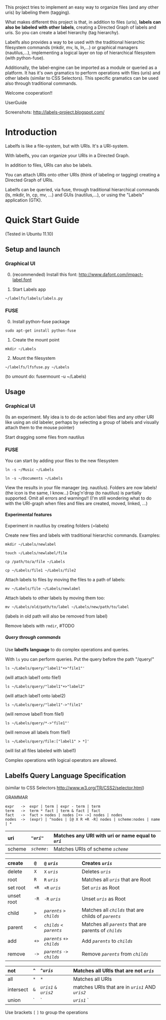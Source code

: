 This project tries to implement an easy way to organize files (and any other uris) by labeling them (tagging).

What makes different this project is that, in addition to files (uris), **labels** **can** **also** **be** **labeled** **with** **other** **labels**, creating a Directed Graph of labels and uris. So you can create a label hierarchy (tag hierarchy).

Labelfs also provides a way to be used with the traditional hierarchic filesystem commands  (mkdir, mv, ls, ln,...) or graphical managers (nautilus,...), implementing a logical layer on top of hierarchical filesystem (with python-fuse).

Additionally, the label-engine can be imported as a module or queried as a platform. It has it's own gramatics to perform operations with files (uris) and other labels (similar to CSS Selectors). This specific gramatics can be used also through traditional commands.

Welcome cooperation!!

UserGuide

Screenshots: http://labels-project.blogspot.com/

# Introduction #

Labelfs is like a file-system, but with URIs. It's a URI-system.

With labelfs, you can organize your URIs in a Directed Graph.

In addition to files, URIs can also be labels.

You can attach URIs onto other URIs (think of labeling or tagging) creating a Directed Graph of URIs.

Labelfs can be queried, via fuse, through traditional hierarchical commands (ls, mkdir, ln, cp, mv, ...) and GUIs (nautilus,...), or using the "Labels" application (GTK).


# Quick Start Guide #

(Tested in Ubuntu 11.10)

## Setup and launch ##

### Graphical UI ###

0. (recommended) Install this font: http://www.dafont.com/impact-label.font

1. Start Labels app
```
~/labelfs/labels/labels.py
```

### FUSE ###

0. Install python-fuse package

```
sudo apt-get install python-fuse
```

1. Create the mount point

```
mkdir ~/Labels
```

2. Mount the filesystem

```
~/labelfs/lfsfuse.py ~/Labels
```

(to umount do: fusermount -u ~/Labels)


## Usage ##

### Graphical UI ###

(Is an experiment. My idea is to do de action label files and any other URI like using an old labeler, perhaps by selecting a group of labels and visually attach them to the mouse pointer)

Start dragging some files from nautilus

### FUSE ###

You can start by adding your files to the new filesystem

```
ln -s ~/Music ~/Labels
```

```
ln -s ~/Documents ~/Labels
```

View the results in your file manager (eg. nautilus).
Folders are now labels! (the icon is the same, I know...)
Drag'n'drop (to nautilus) is partially supported. Omit all errors and warnings!! (I'm still wondering what to do with the URI-graph when files and files are created, moved, linked, ...)

#### Experimental features ####

Experiment in nautilus by creating folders (=labels)

Create new files and labels with traditional hierarchic commands.
Examples:

```
mkdir ~/Labels/newlabel
```

```
touch ~/Labels/newlabel/file
```

```
cp /path/to/a/file ~/Labels
```

```
cp ~/Labels/file1 ~/Labels/file2
```

Attach labels to files by moving the files to a path of labels:

```
mv ~/Labels/file ~/Labels/newlabel
```

Attach labels to other labels by moving them too:

```
mv ~/Labels/old/path/to/label ~/Labels/new/path/to/label
```

(labels in old path will also be removed from label)

Remove labels with `rmdir`, #TODO

##### Query through commands #####

Use **labelfs** **language** to do complex operations and queries.

With `ls` you can perform queries. Put the query before the path "/query/"


```
ls ~/Labels/query/"label1"+>"file1"'
```

(will attach label1 onto file1)

```
ls ~/Labels/query/"label1"+>"label2"
```

(will attach label1 onto label2)

```
ls ~/Labels/query/"label1"->"file1"
```

(will remove label1 from file1)

```
ls ~/Labels/query/*->"file1"'
```

(will remove all labels from file1)

```
ls ~/Labels/query/file:["label1" > *]'
```

(will list all files labeled with label1)

Complex operations wtih logical operators are allowed.

## Labelfs Query Language Specification ##

(similar to CSS Selectors http://www.w3.org/TR/CSS2/selector.html)

GRAMMAR
```
expr   ->  expr | term | expr - term | term
term   ->  term * fact | term & fact | fact
fact   ->  fact > nodes | nodes [+> ->] nodes | nodes
nodes  ->  (expr) | ^nodes | [@ X R +R -R] nodes | scheme:nodes | name | *
```

|uri|`"`_`uri`_`"`|Matches any URI with uri or name equal to _`uri`_|
|:--|:------------|:------------------------------------------------|
|scheme|_`scheme`_`:`|Matches URIs of scheme _`scheme`_|

|create|`@`|`@` _`uris`_|Creates _`uris`_|
|:-----|:--|:-----------|:---------------|
|delete|`X`|`X` _`uris`_|Deletes _`uris`_|
|root|`R`|`R` _`uris`_|Matches all _`uris`_ that are Root|
|set root|`+R`|`+R` _`uris`_|Set _`uris`_ as Root|
|unset root|`-R`|`-R` _`uris`_|Unset _`uris`_ as Root|
|child|`>`|_`parents`_ `>` _`childs`_|Matches all _`childs`_ that are childs of _`parents`_|
|parent|`<`|_`childs`_ `<` _`parents`_|Matches all _`parents`_ that are parents of _`childs`_|
|add|`+>`|_`parents`_ `+>` _`childs`_|Add _`parents`_ to _`childs`_|
|remove|`->`|_`parents`_ `->` _`childs`_|Remove _`parents`_ from _`childs`_|

|not|`^`|`^`_`uris`_|Matches all URIs that are not _`uris`_|
|:--|:--|:----------|:-------------------------------------|
|all|`*`|`*`|Matches all URIs|
|intersect|`&`|_`uris1`_ `&` _`uris2`_|matches URIs that are in _`uris1`_ AND _`uris2`_|
|union| `|` |_`uris1`_ `|` _`uris2`_|matches URIs that are in _`uris1`_ OR _`uris2`_|

Use brackets `[`  `]` to group the operations
